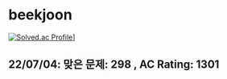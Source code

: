 # beekjoon

[![Solved.ac Profile](http://mazassumnida.wtf/api/v2/generate_badge?boj=이름)](https://solved.ac/이름/)]
## 22/07/04: 맞은 문제: 298 , AC Rating: 1301

